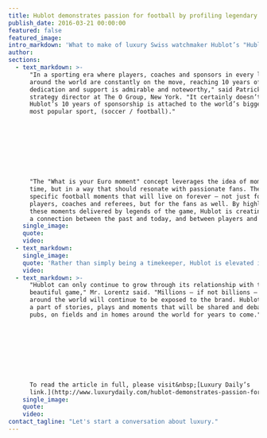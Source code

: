 ```yaml
---
title: Hublot demonstrates passion for football by profiling legendary moments
publish_date: 2016-03-21 00:00:00
featured: false
featured_image:
intro_markdown: 'What to make of luxury Swiss watchmaker Hublot’s "Hublot Loves Football" campaign? In the midst of Baselworld, our Strategy Director offers his opinion in Luxury Daily.​'
author:
sections:
  - text_markdown: >-
      "In a sporting era where players, coaches and sponsors in every league
      around the world are constantly on the move, reaching 10 years of steady
      dedication and support is admirable and noteworthy," said Patrick Lorentz,
      strategy director at The O Group, New York. "It certainly doesn’t hurt that
      Hublot’s 10 years of sponsorship is attached to the world’s biggest and
      most popular sport, (soccer / football)."









      "The "What is your Euro moment" concept leverages the idea of moments in
      time, but in a way that should resonate with passionate fans. There are
      specific football moments that will live on forever – not just for the
      players, coaches and referees, but for the fans as well. By highlighting
      these moments delivered by legends of the game, Hublot is creating
      a connection between the past and today, and between players and fans."​
    single_image:
    quote:
    video:
  - text_markdown:
    single_image:
    quote: 'Rather than simply being a timekeeper, Hublot is elevated in the eyes of football fans through its use of nostalgia.'
    video:
  - text_markdown: >-
      "Hublot can only continue to grow through its relationship with the
      beautiful game," Mr. Lorentz said. "Millions – if not billions – of fans
      around the world will continue to be exposed to the brand. Hublot will be
      a part of stories, plays and moments that will be shared and debated in
      pubs, on fields and in homes around the world for years to come."









      To read the article in full, please visit&nbsp;[Luxury Daily’s
      link.](http://www.luxurydaily.com/hublot-demonstrates-passion-for-football-by-profiling-legendary-moments/)​
    single_image:
    quote:
    video:
contact_tagline: "Let's start a conversation about luxury."
---
```



